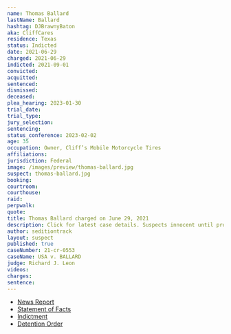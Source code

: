```yaml
---
name: Thomas Ballard
lastName: Ballard
hashtag: DJBrawnyBaton
aka: CliffCares
residence: Texas
status: Indicted
date: 2021-06-29
charged: 2021-06-29
indicted: 2021-09-01
convicted:
acquitted:
sentenced:
dismissed:
deceased:
plea_hearing: 2023-01-30
trial_date:
trial_type:
jury_selection:
sentencing:
status_conference: 2023-02-02
age: 35
occupation: Owner, Cliff’s Mobile Motorcycle Tires
affiliations:
jurisdiction: Federal
image: /images/preview/thomas-ballard.jpg
suspect: thomas-ballard.jpg
booking:
courtroom:
courthouse:
raid:
perpwalk:
quote:
title: Thomas Ballard charged on June 29, 2021
description: Click for latest case details. Suspects innocent until proven guilty.
author: seditiontrack
layout: suspect
published: true
caseNumber: 21-cr-0553
caseName: USA v. BALLARD
judge: Richard J. Leon
videos:
charges:
sentence:
---
```

- [News Report](https://www.dallasnews.com/news/crime/2021/08/10/fort-worth-mechanic-assaulted-capitol-police-with-baton-and-table-during-jan-6-riot-feds-say/)
- [Statement of Facts](https://www.justice.gov/usao-dc/case-multi-defendant/file/1423131/download)
- [Indictment](https://extremism.gwu.edu/sites/g/files/zaxdzs2191/f/Thomas%20John%20Ballard%20Indictment.pdf)
- [Detention Order](https://extremism.gwu.edu/sites/g/files/zaxdzs2191/f/Thomas%20John%20Ballard%20Detention%20Order.pdf)
